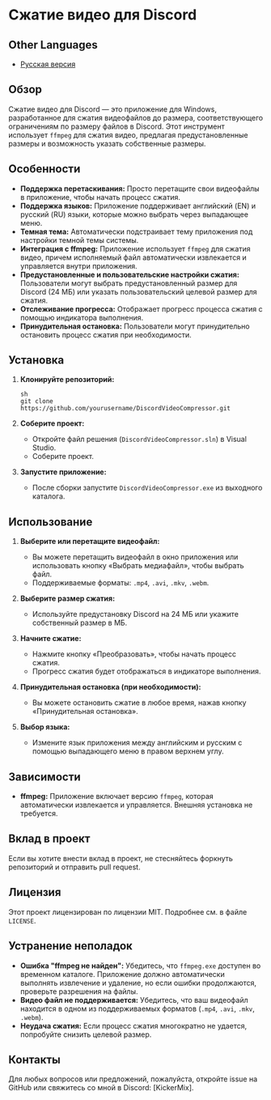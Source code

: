 # Сжатие видео для Discord

## Other Languages
- [Русская версия](./README_RU.md)

## Обзор

Сжатие видео для Discord — это приложение для Windows, разработанное для сжатия видеофайлов до размера, соответствующего ограничениям по размеру файлов в Discord. Этот инструмент использует `ffmpeg` для сжатия видео, предлагая предустановленные размеры и возможность указать собственные размеры.

## Особенности

- **Поддержка перетаскивания:** Просто перетащите свои видеофайлы в приложение, чтобы начать процесс сжатия.
- **Поддержка языков:** Приложение поддерживает английский (EN) и русский (RU) языки, которые можно выбрать через выпадающее меню.
- **Темная тема:** Автоматически подстраивает тему приложения под настройки темной темы системы.
- **Интеграция с ffmpeg:** Приложение использует `ffmpeg` для сжатия видео, причем исполняемый файл автоматически извлекается и управляется внутри приложения.
- **Предустановленные и пользовательские настройки сжатия:** Пользователи могут выбрать предустановленный размер для Discord (24 МБ) или указать пользовательский целевой размер для сжатия.
- **Отслеживание прогресса:** Отображает прогресс процесса сжатия с помощью индикатора выполнения.
- **Принудительная остановка:** Пользователи могут принудительно остановить процесс сжатия при необходимости.

## Установка

1. **Клонируйте репозиторий:**

   ```
   sh
   git clone https://github.com/yourusername/DiscordVideoCompressor.git
   ```

2. **Соберите проект:**
   - Откройте файл решения (`DiscordVideoCompressor.sln`) в Visual Studio.
   - Соберите проект.

3. **Запустите приложение:**
   - После сборки запустите `DiscordVideoCompressor.exe` из выходного каталога.

## Использование

1. **Выберите или перетащите видеофайл:**
   - Вы можете перетащить видеофайл в окно приложения или использовать кнопку «Выбрать медиафайл», чтобы выбрать файл.
   - Поддерживаемые форматы: `.mp4`, `.avi`, `.mkv`, `.webm`.

2. **Выберите размер сжатия:**
   - Используйте предустановку Discord на 24 МБ или укажите собственный размер в МБ.

3. **Начните сжатие:**
   - Нажмите кнопку «Преобразовать», чтобы начать процесс сжатия.
   - Прогресс сжатия будет отображаться в индикаторе выполнения.

4. **Принудительная остановка (при необходимости):**
   - Вы можете остановить сжатие в любое время, нажав кнопку «Принудительная остановка».

5. **Выбор языка:**
   - Измените язык приложения между английским и русским с помощью выпадающего меню в правом верхнем углу.

## Зависимости

- **ffmpeg:** Приложение включает версию `ffmpeg`, которая автоматически извлекается и управляется. Внешняя установка не требуется.

## Вклад в проект

Если вы хотите внести вклад в проект, не стесняйтесь форкнуть репозиторий и отправить pull request.

## Лицензия

Этот проект лицензирован по лицензии MIT. Подробнее см. в файле `LICENSE`.

## Устранение неполадок

- **Ошибка "ffmpeg не найден":** Убедитесь, что `ffmpeg.exe` доступен во временном каталоге. Приложение должно автоматически выполнять извлечение и удаление, но если ошибки продолжаются, проверьте разрешения на файлы.
- **Видео файл не поддерживается:** Убедитесь, что ваш видеофайл находится в одном из поддерживаемых форматов (`.mp4`, `.avi`, `.mkv`, `.webm`).
- **Неудача сжатия:** Если процесс сжатия многократно не удается, попробуйте снизить целевой размер.

## Контакты

Для любых вопросов или предложений, пожалуйста, откройте issue на GitHub или свяжитесь со мной в Discord: [KickerMix].